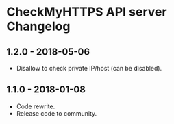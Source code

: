 # CheckMyHTTPS API server Changelog

## 1.2.0 - 2018-05-06
- Disallow to check private IP/host (can be disabled).

## 1.1.0 - 2018-01-08
- Code rewrite.
- Release code to community.
